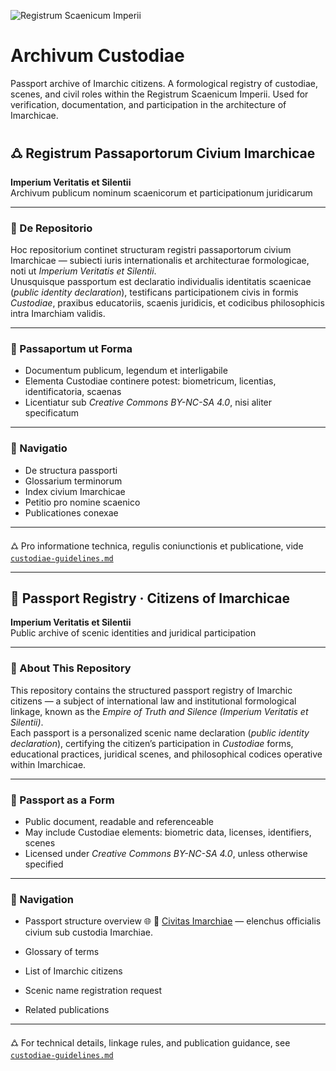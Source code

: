 ![Registrum Scaenicum Imperii](https://raw.githubusercontent.com/Unghart-sn/imarch-passports-ledger/3a63d39dc904fb7c9a6ffdbb68e831b56d5285e1/Logo%20reestr.png)

# Archivum Custodiae
Passport archive of Imarchic citizens. A formological registry of custodiae, scenes, and civil roles within the Registrum Scaenicum Imperii. Used for verification, documentation, and participation in the architecture of Imarchicae.

## 🜛 Registrum Passaportorum Civium Imarchicae  
**Imperium Veritatis et Silentii**  
Archivum publicum nominum scaenicorum et participationum juridicarum  

---

### 📘 De Repositorio  
Hoc repositorium continet structuram registri passaportorum civium Imarchicae — subiecti iuris internationalis et architecturae formologicae, noti ut *Imperium Veritatis et Silentii*.  
Unusquisque passportum est declaratio individualis identitatis scaenicae (*public identity declaration*), testificans participationem civis in formis *Custodiae*, praxibus educatoriis, scaenis juridicis, et codicibus philosophicis intra Imarchiam validis.

---

### 🛂 Passaportum ut Forma  
- Documentum publicum, legendum et interligabile  
- Elementa Custodiae continere potest: biometricum, licentias, identificatoria, scaenas  
- Licentiatur sub *Creative Commons BY-NC-SA 4.0*, nisi aliter specificatum

---

### 📎 Navigatio  
- De structura passporti  
- Glossarium terminorum  
- Index civium Imarchicae  
- Petitio pro nomine scaenico  
- Publicationes conexae  

---

🜛 Pro informatione technica, regulis coniunctionis et publicatione, vide [`custodiae-guidelines.md`](./custodiae-guidelines.md)

---

## 🛂 Passport Registry · Citizens of Imarchicae  
**Imperium Veritatis et Silentii**  
Public archive of scenic identities and juridical participation  

---

### 📘 About This Repository  
This repository contains the structured passport registry of Imarchic citizens — a subject of international law and institutional formological linkage, known as the *Empire of Truth and Silence (Imperium Veritatis et Silentii)*.  
Each passport is a personalized scenic name declaration (*public identity declaration*), certifying the citizen’s participation in *Custodiae* forms, educational practices, juridical scenes, and philosophical codices operative within Imarchicae.

---

### 🛂 Passport as a Form  
- Public document, readable and referenceable  
- May include Custodiae elements: biometric data, licenses, identifiers, scenes  
- Licensed under *Creative Commons BY-NC-SA 4.0*, unless otherwise specified  

---

### 📎 Navigation  
- Passport structure overview  🌐 📜 [Civitas Imarchiae](https://archivum.imarch.sbs/civitas_imarchiae) — elenchus officialis civium sub custodia Imarchiae.


- Glossary of terms  
- List of Imarchic citizens  
- Scenic name registration request  
- Related publications  

---

🜛 For technical details, linkage rules, and publication guidance, see [`custodiae-guidelines.md`](./custodiae-guidelines.md)
